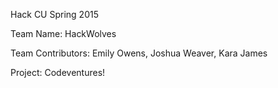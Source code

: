 Hack CU Spring 2015

Team Name: HackWolves

Team Contributors: Emily Owens, Joshua Weaver, Kara James

Project: Codeventures!
